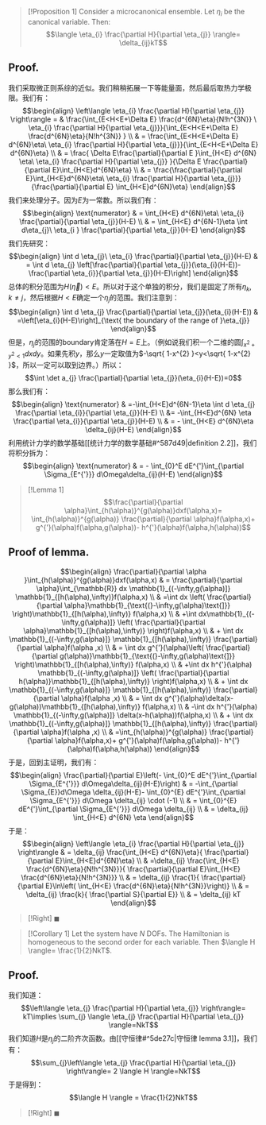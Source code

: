 >[!Proposition 1]
>Consider a microcanonical ensemble. Let $\eta_{i}$ be the canonical variable. Then:
>$$\langle \eta_{i} \frac{\partial H}{\partial \eta_{j}} \rangle= \delta_{ij}kT$$
## Proof.
我们采取微正则系综的近似。我们稍稍拓展一下等能量面，然后最后取热力学极限。我们有：
$$\begin{align}
\left\langle  \eta_{i} \frac{\partial H}{\partial \eta_{j}} \right\rangle = & \frac{\int_{E<H<E+\Delta E} \frac{d^{6N}\eta}{N!h^{3N}} \ \eta_{i} \frac{\partial H}{\partial \eta_{j}}}{\int_{E<H<E+\Delta E} \frac{d^{6N}\eta}{N!h^{3N}} } \\
& = \frac{\int_{E<H<E+\Delta E} d^{6N}\eta\ \eta_{i} \frac{\partial H}{\partial \eta_{j}}}{\int_{E<H<E+\Delta E} d^{6N}\eta} \\
 & = \frac{ \Delta E\frac{\partial}{\partial E }\int_{H<E} d^{6N} \eta\ \eta_{i} \frac{\partial H}{\partial \eta_{j}} }{\Delta E \frac{\partial}{\partial E}\int_{H<E}d^{6N}\eta} \\
 & = \frac{\frac{\partial}{\partial E}\int_{H<E}d^{6N}\eta\ \eta_{i} \frac{\partial H}{\partial \eta_{j}}}{\frac{\partial}{\partial E} \int_{H<E}d^{6N}\eta}
\end{align}$$
我们来处理分子。因为$E$为一常数。所以我们有：
$$\begin{align}
\text{numerator} & = \int_{H<E} d^{6N}\eta\ \eta_{i} \frac{\partial}{\partial \eta_{j}}(H-E) \\
 & = \int_{H<E} d^{6N-1}\eta \int d\eta_{j}\ \eta_{i } \frac{\partial}{\partial \eta_{j}}(H-E)
\end{align}$$
我们先研究：
$$\begin{align}
\int d \eta_{j}\ \eta_{i} \frac{\partial}{\partial \eta_{j}}(H-E) & = \int d \eta_{j} \left[\frac{\partial}{\partial \eta_{j}}(\eta_{i}(H-E))- \frac{\partial \eta_{i}}{\partial \eta_{j}}(H-E)\right]
\end{align}$$
总体的积分范围为$H(\vec{\eta})<E$。所以对于这个单独的积分，我们是固定了所有$\eta_{k},k \neq j$，然后根据$H<E$确定一个$\eta_{j}$的范围。我们注意到：
$$\begin{align}
\int d \eta_{j} \frac{\partial}{\partial \eta_{j}}(\eta_{i}(H-E)) & =\left[\eta_{i}(H-E)\right]_{\text{ the boundary of the range of }\eta_{j}} 
\end{align}$$
但是，$\eta_{j}$的范围的boundary肯定落在$H=E$上。（例如说我们积一个二维的圆$\int_{x^{2}+y^{2}<1}dxdy$。如果先积$y$，那么$y$一定取值为$-\sqrt{ 1-x^{2} }<y<\sqrt{ 1-x^{2} }$，所以一定可以取到边界。）所以：
$$\int \det a_{j} \frac{\partial}{\partial \eta_{j}}(\eta_{i}(H-E))=0$$
那么我们有：
$$\begin{align}
\text{numerator} & =-\int_{H<E}d^{6N-1}\eta \int d \eta_{j} \frac{\partial \eta_{i}}{\partial \eta_{j}}(H-E) \\
 &= -\int_{H<E}d^{6N} \eta \frac{\partial \eta_{i}}{\partial \eta_{j}}(H-E) \\
 & = - \int_{H<E} d^{6N}\eta \delta_{ij}(H-E) 
\end{align}$$
利用统计力学的数学基础[[统计力学的数学基础#^587d49|definition 2.2]]，我们将积分拆为：
$$\begin{align}
\text{numerator} & = - \int_{0}^E dE^{'}\int_{\partial \Sigma_{E^{'}}} d\Omega\delta_{ij}(H-E)
\end{align}$$
>[!Lemma 1]
>$$\frac{\partial}{\partial \alpha}\int_{h(\alpha)}^{g(\alpha)}dxf(\alpha,x)= \int_{h(\alpha)}^{g(\alpha)} \frac{\partial}{\partial \alpha}f(\alpha,x)+ g^{'}(\alpha)f(\alpha,g(\alpha))- h^{'}(\alpha)f(\alpha,h(\alpha))$$
## Proof of lemma.
$$\begin{align}
\frac{\partial}{\partial \alpha }\int_{h(\alpha)}^{g(\alpha)}dxf(\alpha,x) & = \frac{\partial}{\partial \alpha}\int_{\mathbb{R}} dx \mathbb{1}_{(-\infty,g(\alpha)]} \mathbb{1}_{[h(\alpha),\infty)}f(\alpha,x) \\
 & =\int dx \left(  \frac{\partial}{\partial \alpha}\mathbb{1}_{\text{(}-\infty,g(\alpha)\text{]}} \right)\mathbb{1}_{[h(\alpha),\infty)} f(\alpha,x) \\
 & +\int dx\mathbb{1}_{(-\infty,g(\alpha)]} \left(  \frac{\partial}{\partial \alpha}\mathbb{1}_{[h(\alpha),\infty)} \right)f(\alpha,x)
 \\
 & + \int dx \mathbb{1}_{(-\infty,g(\alpha)]} \mathbb{1}_{[h(\alpha),\infty)} \frac{\partial}{\partial \alpha}f(\alpha ,x) \\
 & = \int dx g^{'}(\alpha)\left(  \frac{\partial}{\partial g(\alpha)}\mathbb{1}_{\text{(}-\infty,g(\alpha)\text{]}} \right)\mathbb{1}_{[h(\alpha),\infty)} f(\alpha,x) \\
 & +\int dx h^{'}(\alpha) \mathbb{1}_{(-\infty,g(\alpha)]} \left(  \frac{\partial}{\partial h(\alpha)}\mathbb{1}_{[h(\alpha),\infty)} \right)f(\alpha,x)
 \\
 & + \int dx \mathbb{1}_{(-\infty,g(\alpha)]} \mathbb{1}_{[h(\alpha),\infty)} \frac{\partial}{\partial \alpha}f(\alpha ,x) \\
 & = \int dx g^{'}(\alpha)\delta(x-g(\alpha))\mathbb{1}_{[h(\alpha),\infty)} f(\alpha,x) \\
 & -\int dx h^{'}(\alpha) \mathbb{1}_{(-\infty,g(\alpha)]} \delta(x-h(\alpha))f(\alpha,x)
 \\
 & + \int dx \mathbb{1}_{(-\infty,g(\alpha)]} \mathbb{1}_{[h(\alpha),\infty)} \frac{\partial}{\partial \alpha}f(\alpha ,x) \\
 & =\int_{h(\alpha)}^{g(\alpha)} \frac{\partial}{\partial \alpha}f(\alpha,x)+ g^{'}(\alpha)f(\alpha,g(\alpha))- h^{'}(\alpha)f(\alpha,h(\alpha))
\end{align}$$
于是，回到主证明，我们有：
$$\begin{align}
\frac{\partial}{\partial E}\left(- \int_{0}^E dE^{'}\int_{\partial \Sigma_{E^{'}}} d\Omega\delta_{ij}(H-E)\right) & = -\int_{\partial \Sigma_{E}}d\Omega \delta_{ij}(H-E)- \int_{0}^{E} dE^{'}\int_{\partial \Sigma_{E^{'}}} d\Omega \delta_{ij} \cdot (-1) \\
 & =  \int_{0}^{E} dE^{'}\int_{\partial \Sigma_{E^{'}}} d\Omega \delta_{ij}  \\
 & = \delta_{ij} \int_{H<E} d^{6N} \eta
\end{align}$$
于是：
$$\begin{align}
\left\langle  \eta_{i} \frac{\partial H}{\partial \eta_{j}}  \right\rangle & = \delta_{ij} \frac{\int_{H<E} d^{6N}\eta}{ \frac{\partial}{\partial E}\int_{H<E}d^{6N}\eta} \\ & =\delta_{ij} \frac{\int_{H<E} \frac{d^{6N}\eta}{N!h^{3N}}}{ \frac{\partial}{\partial E}\int_{H<E} \frac{d^{6N}\eta}{N!h^{3N}}}
  \\
& = \delta_{ij} \frac{1}{ \frac{\partial}{\partial E}\ln\left(  \int_{H<E} \frac{d^{6N}\eta}{N!h^{3N}}\right)} \\
 & = \delta_{ij} \frac{k}{ \frac{\partial S}{\partial E}} \\
 & = \delta_{ij} kT
\end{align}$$
>[!Right]
>$\blacksquare$

>[!Corollary 1]
>Let the system have $N$ DOFs. The Hamiltonian is homogeneous to the second order for each variable. Then $\langle H \rangle= \frac{1}{2}NkT$.
## Proof.
我们知道：
$$\left\langle  \eta_{j} \frac{\partial H}{\partial \eta_{j}} \right\rangle= kT\implies \sum_{j} \langle \eta_{j} \frac{\partial H}{\partial \eta_{j}} \rangle=NkT$$
我们知道$H$是$\eta_{j}$的二阶齐次函数。由[[守恒律#^5de27c|守恒律 lemma 3.1]]，我们有：
$$\sum_{j}\left\langle  \eta_{j} \frac{\partial H}{\partial \eta_{j}} \right\rangle= 2 \langle H \rangle=NkT$$
于是得到：
$$\langle H \rangle = \frac{1}{2}NkT$$
>[!Right]
>$\blacksquare$







